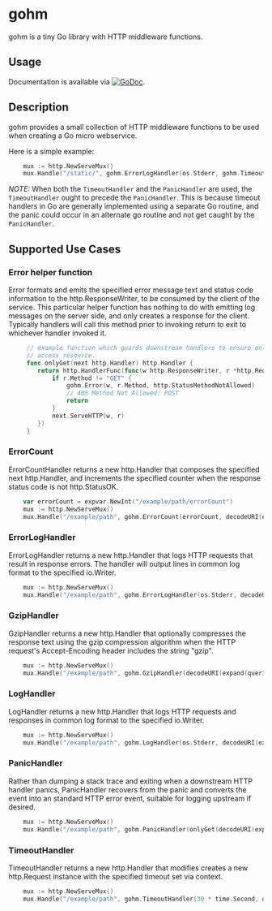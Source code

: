# gohm

gohm is a tiny Go library with HTTP middleware functions.

## Usage

Documentation is available via
[![GoDoc](https://godoc.org/github.com/karrick/gohm?status.svg)](https://godoc.org/github.com/karrick/gohm).

## Description

gohm provides a small collection of HTTP middleware functions to be used when creating a Go micro
webservice.

Here is a simple example:

```Go
    mux := http.NewServeMux()
    mux.Handle("/static/", gohm.ErrorLogHandler(os.Stderr, gohm.TimeoutHandler(30 * time.Second, gohm.PanicHandler(gohm.GzipHandler(someHandler))))
```

*NOTE:* When both the `TimeoutHandler` and the `PanicHandler` are used, the `TimeoutHandler` ought
to precede the `PanicHandler`.  This is because timeout handlers in Go are generally implemented
using a separate Go routine, and the panic could occur in an alternate go routine and not get caught
by the `PanicHandler`.

## Supported Use Cases

### Error helper function

Error formats and emits the specified error message text and status code information to the
http.ResponseWriter, to be consumed by the client of the service.  This particular helper
function has nothing to do with emitting log messages on the server side, and only creates a
response for the client.  Typically handlers will call this method prior to invoking return to
exit to whichever handler invoked it.

```Go
     // example function which guards downstream handlers to ensure only HTTP GET method used to
     // access resource.
     func onlyGet(next http.Handler) http.Handler {
		return http.HandlerFunc(func(w http.ResponseWriter, r *http.Request) {
			if r.Method != "GET" {
				gohm.Error(w, r.Method, http.StatusMethodNotAllowed)
                // 405 Method Not Allowed: POST
				return
			}
			next.ServeHTTP(w, r)
		})
     }
```

### ErrorCount

ErrorCountHandler returns a new http.Handler that composes the specified next http.Handler, and
increments the specified counter when the response status code is not http.StatusOK.

```Go
	var errorCount = expvar.NewInt("/example/path/errorCount")
	mux := http.NewServeMux()
	mux.Handle("/example/path", gohm.ErrorCount(errorCount, decodeURI(expand(querier))))
```

### ErrorLogHandler

ErrorLogHandler returns a new http.Handler that logs HTTP requests that result in response
errors. The handler will output lines in common log format to the specified io.Writer.

```Go
	mux := http.NewServeMux()
	mux.Handle("/example/path", gohm.ErrorLogHandler(os.Stderr, decodeURI(expand(querier))))
```

### GzipHandler

GzipHandler returns a new http.Handler that optionally compresses the response text using the gzip
compression algorithm when the HTTP request's Accept-Encoding header includes the string "gzip".

```Go
	mux := http.NewServeMux()
	mux.Handle("/example/path", gohm.GzipHandler(decodeURI(expand(querier))))
```

### LogHandler

LogHandler returns a new http.Handler that logs HTTP requests and responses in common log format to
the specified io.Writer.

```Go
	mux := http.NewServeMux()
	mux.Handle("/example/path", gohm.LogHandler(os.Stderr, decodeURI(expand(querier))))
```

### PanicHandler

Rather than dumping a stack trace and exiting when a downstream HTTP handler panics, PanicHandler
recovers from the panic and converts the event into an standard HTTP error event, suitable for
logging upstream if desired.

```Go
	mux := http.NewServeMux()
	mux.Handle("/example/path", gohm.PanicHandler(onlyGet(decodeURI(expand(querier)))))
```

### TimeoutHandler

TimeoutHandler returns a new http.Handler that modifies creates a new http.Request instance with the
specified timeout set via context.

```Go
	mux := http.NewServeMux()
	mux.Handle("/example/path", gohm.TimeoutHandler(30 * time.Second, onlyGet(decodeURI(expand(querier)))))
```
